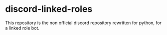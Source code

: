 # discord-linked-roles
This repository is the non official discord repository rewritten for python, for a linked role bot.
